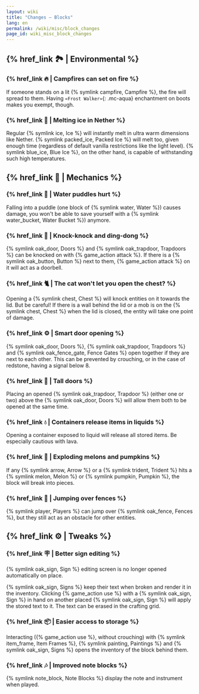 ```yaml
---
layout: wiki
title: "Changes — Blocks"
lang: en
permalink: /wiki/misc/block_changes
page_id: wiki_misc_block_changes
---
```


## {% href_link 🏞️ | Environmental %}

### {% href_link 🔥 | Campfires can set on fire %}
If someone stands on a lit {% symlink campfire, Campfire %}, the fire will spread to them. Having `«Frost Walker»`{: .mc-aqua} enchantment on boots makes you exempt, though.

### {% href_link 🧊 | Melting ice in Nether %}
Regular {% symlink ice, Ice %} will instantly melt in ultra warm dimensions like Nether. {% symlink packed_ice, Packed Ice %} will melt too, given enough time (regardless of default vanilla restrictions like the light level). {% symlink blue_ice, Blue Ice %}, on the other hand, is capable of withstanding such high temperatures.



## {% href_link 🔧 | Mechanics %}

### {% href_link 🌊 | Water puddles hurt %}
Falling into a puddle (one block of {% symlink water, Water %}) causes damage, you won't be able to save yourself with a {% symlink water_bucket, Water Bucket %}) anymore.

### {% href_link 🔔 | Knock-knock and ding-dong %}
{% symlink oak_door, Doors %} and {% symlink oak_trapdoor, Trapdoors %} can be knocked on with {% game_action attack %}. If there is a {% symlink oak_button, Button %} next to them, {% game_action attack %} on it will act as a doorbell.

### {% href_link 🐈 | The cat won't let you open the chest? %}
Opening a {% symlink chest, Chest %} will knock entities on it towards the lid. But be careful! If there is a wall behind the lid or a mob is on the {% symlink chest, Chest %} when the lid is closed, the entity will take one point of damage.

### {% href_link ⚙️ | Smart door opening %}
{% symlink oak_door, Doors %}, {% symlink oak_trapdoor, Trapdoors %} and {% symlink oak_fence_gate, Fence Gates %} open together if they are next to each other. This can be prevented by crouching, or in the case of redstone, having a signal below 8.

### {% href_link 🚪 | Tall doors %}
Placing an opened {% symlink oak_trapdoor, Trapdoor %} (either one or two) above the {% symlink oak_door, Doors %} will allow them both to be opened at the same time.

### {% href_link 💧 | Containers release items in liquids %}
Opening a container exposed to liquid will release all stored items. Be especially cautious with lava.

### {% href_link 🍈 | Exploding melons and pumpkins %}
If any {% symlink arrow, Arrow %} or a {% symlink trident, Trident %} hits a {% symlink melon, Melon %} or {% symlink pumpkin, Pumpkin %}, the block will break into pieces.

### {% href_link 🚧 | Jumping over fences %}
{% symlink player, Players %} can jump over {% symlink oak_fence, Fences %}, but they still act as an obstacle for other entities.



## {% href_link ⚙️ | Tweaks %}

### {% href_link 🪧 | Better sign editing %}
{% symlink oak_sign, Sign %} editing screen is no longer opened automatically on place.

{% symlink oak_sign, Signs %} keep their text when broken and render it in the inventory. Clicking {% game_action use %} with a {% symlink oak_sign, Sign %} in hand on another placed {% symlink oak_sign, Sign %} will apply the stored text to it. The text can be erased in the crafting grid.

### {% href_link 📦 | Easier access to storage %}
Interacting ({% game_action use %}, without crouching) with {% symlink item_frame, Item Frames %}, {% symlink painting, Paintings %} and {% symlink oak_sign, Signs %} opens the inventory of the block behind them.

### {% href_link 🎶 | Improved note blocks %}
{% symlink note_block, Note Blocks %} display the note and instrument when played.
